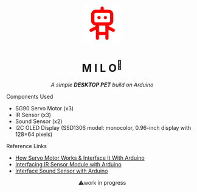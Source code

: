 <p align="center">
    <img width="100" src="./assets/icon1.png" alt="Icon">
</p>

<h1 align="center">
  <b>M I L O<sup>🤖</sup></b>
</h1>

<p align="center"><i>A simple <b>DESKTOP PET</b> build on Arduino</i></p>

Components Used

- SG90 Servo Motor (x3)
- IR Sensor (x3)
- Sound Sensor (x2)
- I2C OLED Display (SSD1306 model: monocolor, 0.96-inch display with 128×64 pixels)

Reference Links

- <a href="https://lastminuteengineers.com/servo-motor-arduino-tutorial/">How Servo Motor Works & Interface It With Arduino</a>
- <a href="https://circuitdigest.com/microcontroller-projects/interfacing-ir-sensor-module-with-arduino">Interfacing IR Sensor Module with Arduino</a>
- <a href="https://lastminuteengineers.com/sound-sensor-arduino-tutorial/">Interface Sound Sensor with Arduino</a>

<p align="center">⚠️work in progress</p>
